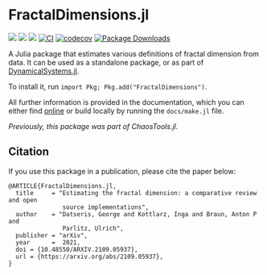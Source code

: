 # FractalDimensions.jl

[![](https://img.shields.io/badge/docs-dev-lightblue.svg)](https://juliadynamics.github.io/DynamicalSystemsDocs.jl/fractaldimensions/dev/)
[![](https://img.shields.io/badge/docs-stable-blue.svg)](https://juliadynamics.github.io/DynamicalSystemsDocs.jl/fractaldimensions/stable/)
[![](https://img.shields.io/badge/DOI-10.48550/ARXIV.2109.05937-purple)](https://arxiv.org/abs/2109.05937)
[![CI](https://github.com/JuliaDynamics/FractalDimensions.jl/workflows/CI/badge.svg)](https://github.com/JuliaDynamics/FractalDimensions.jl/actions?query=workflow%3ACI)
[![codecov](https://codecov.io/gh/JuliaDynamics/FractalDimensions.jl/branch/main/graph/badge.svg)](https://codecov.io/gh/JuliaDynamics/FractalDimensions.jl)
[![Package Downloads](https://shields.io/endpoint?url=https://pkgs.genieframework.com/api/v1/badge/FractalDimensions)](https://pkgs.genieframework.com?packages=FractalDimensions)

A Julia package that estimates various definitions of fractal dimension from data.
It can be used as a standalone package, or as part of
[DynamicalSystems.jl](https://juliadynamics.github.io/DynamicalSystems.jl/dev/).

To install it, run `import Pkg; Pkg.add("FractalDimensions")`.

All further information is provided in the documentation, which you can either find [online](https://juliadynamics.github.io/FractalDimensions.jl/stable/) or build locally by running the `docs/make.jl` file.

_Previously, this package was part of ChaosTools.jl._

## Citation

If you use this package in a publication, please cite the paper below:
```
@ARTICLE{FractalDimensions.jl,
  title     = "Estimating the fractal dimension: a comparative review and open
               source implementations",
  author    = "Datseris, George and Kottlarz, Inga and Braun, Anton P and
               Parlitz, Ulrich",
  publisher = "arXiv",
  year      =  2021,
  doi = {10.48550/ARXIV.2109.05937},
  url = {https://arxiv.org/abs/2109.05937},
}
```